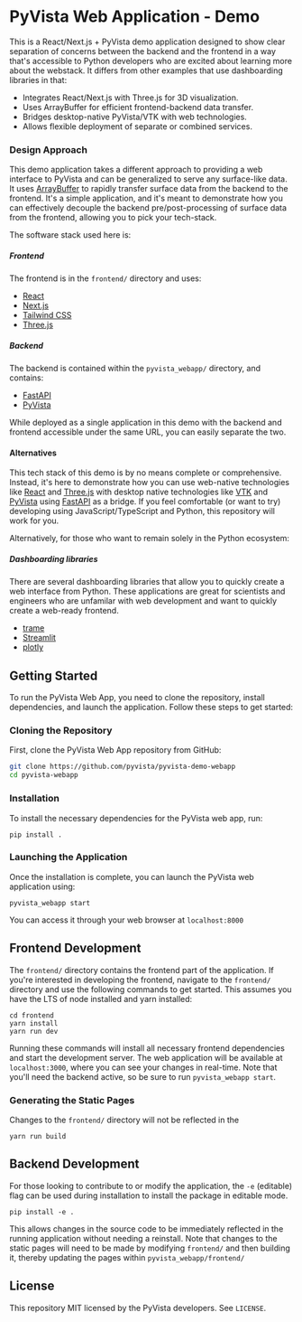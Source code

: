 # PyVista Web Application - Demo

This is a React/Next.js + PyVista demo application designed to show clear separation of concerns between the backend and the frontend in a way that's accessible to Python developers who are excited about learning more about the webstack. It differs from other examples that use dashboarding libraries in that:

- Integrates React/Next.js with Three.js for 3D visualization.
- Uses ArrayBuffer for efficient frontend-backend data transfer.
- Bridges desktop-native PyVista/VTK with web technologies.
- Allows flexible deployment of separate or combined services.

### Design Approach

This demo application takes a different approach to providing a web interface to PyVista and can be generalized to serve any surface-like data. It uses [ArrayBuffer](https://developer.mozilla.org/en-US/docs/Web/JavaScript/Reference/Global_Objects/ArrayBuffer) to rapidly transfer surface data from the backend to the frontend. It's a simple application, and it's meant to demonstrate how you can effectively decouple the backend pre/post-processing of surface data from the frontend, allowing you to pick your tech-stack.

The software stack used here is:

##### Frontend

The frontend is in the `frontend/` directory and uses:

- [React](https://react.dev/)
- [Next.js](https://nextjs.org/)
- [Tailwind CSS](https://tailwindcss.com/)
- [Three.js](https://threejs.org/)

##### Backend

The backend is contained within the `pyvista_webapp/` directory, and contains:

- [FastAPI](https://fastapi.tiangolo.com/)
- [PyVista](https://docs.pyvista.org/)

While deployed as a single application in this demo with the backend and frontend accessible under the same URL, you can easily separate the two.

#### Alternatives

This tech stack of this demo is by no means complete or comprehensive. Instead, it's here to demonstrate how you can use web-native technologies like [React](https://react.dev/) and [Three.js](https://threejs.org/) with desktop native technologies like [VTK](https://vtk.org/) and [PyVista](https://docs.pyvista.org) using [FastAPI](https://fastapi.tiangolo.com/) as a bridge. If you feel comfortable (or want to try) developing using JavaScript/TypeScript and Python, this repository will work for you.

Alternatively, for those who want to remain solely in the Python ecosystem:

##### Dashboarding libraries

There are several dashboarding libraries that allow you to quickly create a web interface from Python. These applications are great for scientists and engineers who are unfamilar with web development and want to quickly create a web-ready frontend.

- [trame](https://kitware.github.io/trame/)
- [Streamlit](https://streamlit.io/)
- [plotly](https://plotly.com/)


## Getting Started

To run the PyVista Web App, you need to clone the repository, install dependencies, and launch the application. Follow these steps to get started:

### Cloning the Repository

First, clone the PyVista Web App repository from GitHub:

```bash
git clone https://github.com/pyvista/pyvista-demo-webapp
cd pyvista-webapp
```

### Installation

To install the necessary dependencies for the PyVista web app, run:

```
pip install .

```

### Launching the Application

Once the installation is complete, you can launch the PyVista web application using:

```
pyvista_webapp start
```

You can access it through your web browser at `localhost:8000`

## Frontend Development

The `frontend/` directory contains the frontend part of the application. If you're interested in developing the frontend, navigate to the `frontend/` directory and use the following commands to get started. This assumes you have the LTS of node installed and yarn installed:


```
cd frontend
yarn install
yarn run dev
```

Running these commands will install all necessary frontend dependencies and start the development server. The web application will be available at `localhost:3000`, where you can see your changes in real-time. Note that you'll need the backend active, so be sure to run `pyvista_webapp start`.

### Generating the Static Pages

Changes to the `frontend/` directory will not be reflected in the

```
yarn run build
```

## Backend Development

For those looking to contribute to or modify the application, the `-e` (editable) flag can be used during installation to install the package in editable mode.

```
pip install -e .
```

This allows changes in the source code to be immediately reflected in the running application without needing a reinstall. Note that changes to the static pages will need to be made by modifying `frontend/` and then building it, thereby updating the pages within `pyvista_webapp/frontend/`


## License

This repository MIT licensed by the PyVista developers. See `LICENSE`.
